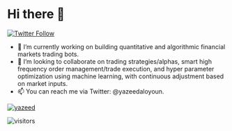 # Hi there 👋

<p>
  <a href="https://twitter.com/yazeedaloyoun">
    <img alt="Twitter Follow" src="https://img.shields.io/twitter/follow/yazeedaloyoun?style=for-the-badge">
  </a>
</p>

- 🔭 I’m currently working on building quantitative and algorithmic financial markets trading bots.
- 👯 I’m looking to collaborate on trading strategies/alphas, smart high frequency order management/trade execution, and hyper parameter optimization using machine learning, with continuous adjustment based on market inputs.
- 📫 You can reach me via Twitter: @yazeedaloyoun.

[![yazeed](https://github-readme-stats.vercel.app/api?username=yazeed&show_icons=true&theme=tokyonight&hide_border=true)](https://github.com/yazeed/yazeed)

![visitors](https://visitor-badge.glitch.me/badge?page_id=yazeed)
                    
